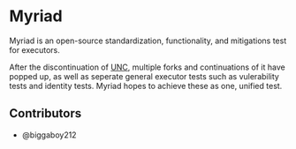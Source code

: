 # Myriad

Myriad is an open-source standardization, functionality, and mitigations test for executors.

After the discontinuation of [UNC](https://github.com/unified-naming-convention/NamingStandard), multiple forks and continuations of it have popped up, as well as seperate general executor tests such as vulerability tests and identity tests. Myriad hopes to achieve these as one, unified test.

## Contributors

- @biggaboy212
